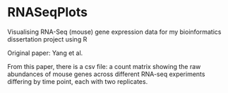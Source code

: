 # RNASeqPlots
Visualising RNA-Seq (mouse) gene expression data for my bioinformatics dissertation project using R

Original paper: Yang et al.

From this paper, there is a csv file: a count matrix showing the raw abundances of mouse genes across different RNA-seq experiments differing by time point, 
each with two replicates.
